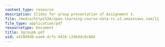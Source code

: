 ```yaml
---
content_type: resource
description: Slides for group presentation of Assignment 3.
file: /media/https%3A/open-learning-course-data-rc.s3.amazonaws.com/11-946j-beijing-urban-design-studio-summer-2004/a42909d6eae64cfe9418c24bddc8c084_3group6.pdf
file_type: application/pdf
resourcetype: Document
title: 3group6.pdf
uid: a42909d6-eae6-4cfe-9418-c24bddc8c084
---
```

